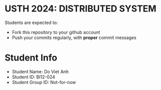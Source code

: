 USTH 2024: DISTRIBUTED SYSTEM
=====================================================

Students are expected to:
* Fork this repository to your github account
* Push your commits regularly, with **proper** commit messages


Student Info
=========================

* Student Name: Do Viet Anh
* Student ID: BI12-024
* Student Group ID: Not-for-now
